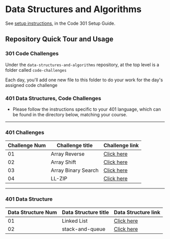 # Data Structures and Algorithms

See [setup instructions](https://codefellows.github.io/setup-guide/code-301/3-code-challenges), in the Code 301 Setup Guide.

## Repository Quick Tour and Usage

### 301 Code Challenges

Under the `data-structures-and-algorithms` repository, at the top level is a folder called `code-challenges`

Each day, you'll add one new file to this folder to do your work for the day's assigned code challenge

### 401 Data Structures, Code Challenges

- Please follow the instructions specific to your 401 language, which can be found in the directory below, matching your course.

---

### 401 Challenges
Challenge Num | Challenge title | Challenge link
------------ | ------------- | --------------
01|  Array Reverse| [Click here](https://github.com/oebitw/data-structures-and-algorithms/tree/main/javascript/code-challenges/array-reverse)
02 | Array Shift | [Click here](https://github.com/oebitw/data-structures-and-algorithms/tree/main/javascript/code-challenges/array-shift)
03 | Array Binary Search | [Click here](https://github.com/oebitw/data-structures-and-algorithms/tree/main/javascript/code-challenges/array-binary-search)
04 | LL-ZIP | [Click here](https://github.com/oebitw/data-structures-and-algorithms/tree/main/javascript/code-challenges/ll-zip)


---

### 401 Data Structure


Data Structure Num | Data Structure title | Data Structure link
------------ | ------------- | --------------
01| Linked List| [Click here](https://github.com/oebitw/data-structures-and-algorithms/tree/main/javascript/Data-Structures/linked-list)
02 | stack-and-queue | [Click here](https://github.com/oebitw/data-structures-and-algorithms/tree/main/javascript/code-challenges/stack-and-queue)


